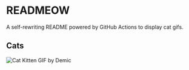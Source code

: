 # READMEOW

A self-rewriting README powered by GitHub Actions to display cat gifs.

## Cats

![Cat Kitten GIF by Demic](https://media3.giphy.com/media/v1.Y2lkPTlhY2QwMmRhY3d0NTdndjYwMDQ3aTV6YXUxOG16NWRrMTFzbGVnejVieTQ0aTQ3ZCZlcD12MV9naWZzX3NlYXJjaCZjdD1n/3oriO0OEd9QIDdllqo/200.gif)

